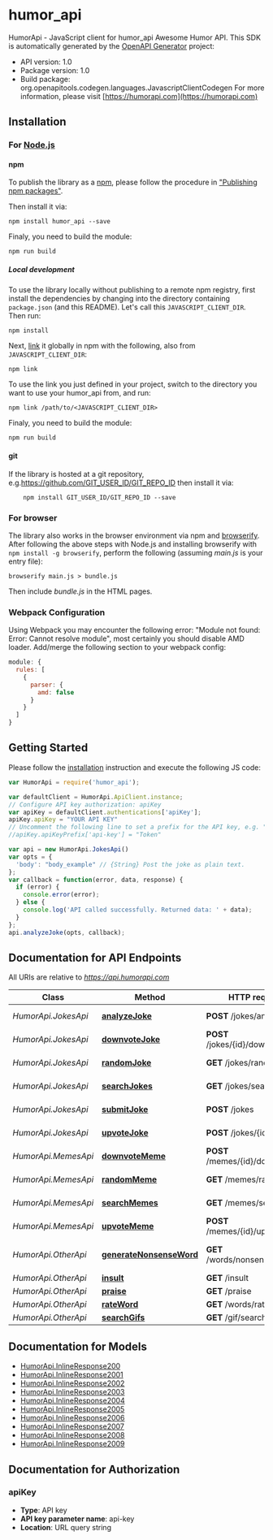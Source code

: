 # humor_api

HumorApi - JavaScript client for humor_api
Awesome Humor API.
This SDK is automatically generated by the [OpenAPI Generator](https://openapi-generator.tech) project:

- API version: 1.0
- Package version: 1.0
- Build package: org.openapitools.codegen.languages.JavascriptClientCodegen
For more information, please visit [https://humorapi.com](https://humorapi.com)

## Installation

### For [Node.js](https://nodejs.org/)

#### npm

To publish the library as a [npm](https://www.npmjs.com/), please follow the procedure in ["Publishing npm packages"](https://docs.npmjs.com/getting-started/publishing-npm-packages).

Then install it via:

```shell
npm install humor_api --save
```

Finaly, you need to build the module:

```shell
npm run build
```

##### Local development

To use the library locally without publishing to a remote npm registry, first install the dependencies by changing into the directory containing `package.json` (and this README). Let's call this `JAVASCRIPT_CLIENT_DIR`. Then run:

```shell
npm install
```

Next, [link](https://docs.npmjs.com/cli/link) it globally in npm with the following, also from `JAVASCRIPT_CLIENT_DIR`:

```shell
npm link
```

To use the link you just defined in your project, switch to the directory you want to use your humor_api from, and run:

```shell
npm link /path/to/<JAVASCRIPT_CLIENT_DIR>
```

Finaly, you need to build the module:

```shell
npm run build
```

#### git

If the library is hosted at a git repository, e.g.https://github.com/GIT_USER_ID/GIT_REPO_ID
then install it via:

```shell
    npm install GIT_USER_ID/GIT_REPO_ID --save
```

### For browser

The library also works in the browser environment via npm and [browserify](http://browserify.org/). After following
the above steps with Node.js and installing browserify with `npm install -g browserify`,
perform the following (assuming *main.js* is your entry file):

```shell
browserify main.js > bundle.js
```

Then include *bundle.js* in the HTML pages.

### Webpack Configuration

Using Webpack you may encounter the following error: "Module not found: Error:
Cannot resolve module", most certainly you should disable AMD loader. Add/merge
the following section to your webpack config:

```javascript
module: {
  rules: [
    {
      parser: {
        amd: false
      }
    }
  ]
}
```

## Getting Started

Please follow the [installation](#installation) instruction and execute the following JS code:

```javascript
var HumorApi = require('humor_api');

var defaultClient = HumorApi.ApiClient.instance;
// Configure API key authorization: apiKey
var apiKey = defaultClient.authentications['apiKey'];
apiKey.apiKey = "YOUR API KEY"
// Uncomment the following line to set a prefix for the API key, e.g. "Token" (defaults to null)
//apiKey.apiKeyPrefix['api-key'] = "Token"

var api = new HumorApi.JokesApi()
var opts = {
  'body': "body_example" // {String} Post the joke as plain text.
};
var callback = function(error, data, response) {
  if (error) {
    console.error(error);
  } else {
    console.log('API called successfully. Returned data: ' + data);
  }
};
api.analyzeJoke(opts, callback);

```

## Documentation for API Endpoints

All URIs are relative to *https://api.humorapi.com*

Class | Method | HTTP request | Description
------------ | ------------- | ------------- | -------------
*HumorApi.JokesApi* | [**analyzeJoke**](docs/JokesApi.md#analyzeJoke) | **POST** /jokes/analyze | Analyze Joke
*HumorApi.JokesApi* | [**downvoteJoke**](docs/JokesApi.md#downvoteJoke) | **POST** /jokes/{id}/downvote | Downvote a Joke
*HumorApi.JokesApi* | [**randomJoke**](docs/JokesApi.md#randomJoke) | **GET** /jokes/random | Random Joke
*HumorApi.JokesApi* | [**searchJokes**](docs/JokesApi.md#searchJokes) | **GET** /jokes/search | Search Jokes
*HumorApi.JokesApi* | [**submitJoke**](docs/JokesApi.md#submitJoke) | **POST** /jokes | Submit Joke
*HumorApi.JokesApi* | [**upvoteJoke**](docs/JokesApi.md#upvoteJoke) | **POST** /jokes/{id}/upvote | Upvote a Joke
*HumorApi.MemesApi* | [**downvoteMeme**](docs/MemesApi.md#downvoteMeme) | **POST** /memes/{id}/downvote | Downvote a Meme
*HumorApi.MemesApi* | [**randomMeme**](docs/MemesApi.md#randomMeme) | **GET** /memes/random | Random Meme
*HumorApi.MemesApi* | [**searchMemes**](docs/MemesApi.md#searchMemes) | **GET** /memes/search | Search Memes
*HumorApi.MemesApi* | [**upvoteMeme**](docs/MemesApi.md#upvoteMeme) | **POST** /memes/{id}/upvote | Upvote a Meme
*HumorApi.OtherApi* | [**generateNonsenseWord**](docs/OtherApi.md#generateNonsenseWord) | **GET** /words/nonsense/random | Generate Nonsense Word
*HumorApi.OtherApi* | [**insult**](docs/OtherApi.md#insult) | **GET** /insult | Insult
*HumorApi.OtherApi* | [**praise**](docs/OtherApi.md#praise) | **GET** /praise | Praise
*HumorApi.OtherApi* | [**rateWord**](docs/OtherApi.md#rateWord) | **GET** /words/rate | Rate Word
*HumorApi.OtherApi* | [**searchGifs**](docs/OtherApi.md#searchGifs) | **GET** /gif/search | Search Gifs


## Documentation for Models

 - [HumorApi.InlineResponse200](docs/InlineResponse200.md)
 - [HumorApi.InlineResponse2001](docs/InlineResponse2001.md)
 - [HumorApi.InlineResponse2002](docs/InlineResponse2002.md)
 - [HumorApi.InlineResponse2003](docs/InlineResponse2003.md)
 - [HumorApi.InlineResponse2004](docs/InlineResponse2004.md)
 - [HumorApi.InlineResponse2005](docs/InlineResponse2005.md)
 - [HumorApi.InlineResponse2006](docs/InlineResponse2006.md)
 - [HumorApi.InlineResponse2007](docs/InlineResponse2007.md)
 - [HumorApi.InlineResponse2008](docs/InlineResponse2008.md)
 - [HumorApi.InlineResponse2009](docs/InlineResponse2009.md)


## Documentation for Authorization



### apiKey


- **Type**: API key
- **API key parameter name**: api-key
- **Location**: URL query string

